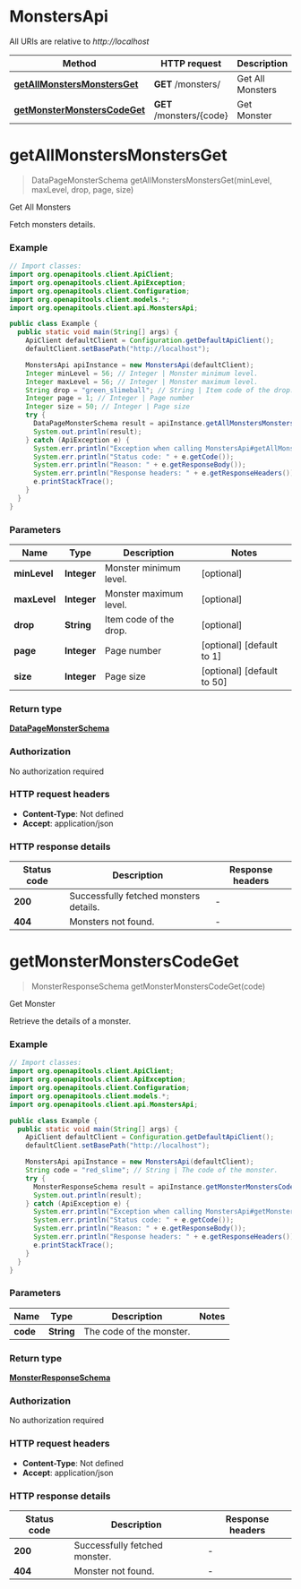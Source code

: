 # MonstersApi

All URIs are relative to *http://localhost*

| Method | HTTP request | Description |
|------------- | ------------- | -------------|
| [**getAllMonstersMonstersGet**](MonstersApi.md#getAllMonstersMonstersGet) | **GET** /monsters/ | Get All Monsters |
| [**getMonsterMonstersCodeGet**](MonstersApi.md#getMonsterMonstersCodeGet) | **GET** /monsters/{code} | Get Monster |


<a id="getAllMonstersMonstersGet"></a>
# **getAllMonstersMonstersGet**
> DataPageMonsterSchema getAllMonstersMonstersGet(minLevel, maxLevel, drop, page, size)

Get All Monsters

Fetch monsters details.

### Example
```java
// Import classes:
import org.openapitools.client.ApiClient;
import org.openapitools.client.ApiException;
import org.openapitools.client.Configuration;
import org.openapitools.client.models.*;
import org.openapitools.client.api.MonstersApi;

public class Example {
  public static void main(String[] args) {
    ApiClient defaultClient = Configuration.getDefaultApiClient();
    defaultClient.setBasePath("http://localhost");

    MonstersApi apiInstance = new MonstersApi(defaultClient);
    Integer minLevel = 56; // Integer | Monster minimum level.
    Integer maxLevel = 56; // Integer | Monster maximum level.
    String drop = "green_slimeball"; // String | Item code of the drop.
    Integer page = 1; // Integer | Page number
    Integer size = 50; // Integer | Page size
    try {
      DataPageMonsterSchema result = apiInstance.getAllMonstersMonstersGet(minLevel, maxLevel, drop, page, size);
      System.out.println(result);
    } catch (ApiException e) {
      System.err.println("Exception when calling MonstersApi#getAllMonstersMonstersGet");
      System.err.println("Status code: " + e.getCode());
      System.err.println("Reason: " + e.getResponseBody());
      System.err.println("Response headers: " + e.getResponseHeaders());
      e.printStackTrace();
    }
  }
}
```

### Parameters

| Name | Type | Description  | Notes |
|------------- | ------------- | ------------- | -------------|
| **minLevel** | **Integer**| Monster minimum level. | [optional] |
| **maxLevel** | **Integer**| Monster maximum level. | [optional] |
| **drop** | **String**| Item code of the drop. | [optional] |
| **page** | **Integer**| Page number | [optional] [default to 1] |
| **size** | **Integer**| Page size | [optional] [default to 50] |

### Return type

[**DataPageMonsterSchema**](DataPageMonsterSchema.md)

### Authorization

No authorization required

### HTTP request headers

 - **Content-Type**: Not defined
 - **Accept**: application/json

### HTTP response details
| Status code | Description | Response headers |
|-------------|-------------|------------------|
| **200** | Successfully fetched monsters details. |  -  |
| **404** | Monsters not found. |  -  |

<a id="getMonsterMonstersCodeGet"></a>
# **getMonsterMonstersCodeGet**
> MonsterResponseSchema getMonsterMonstersCodeGet(code)

Get Monster

Retrieve the details of a monster.

### Example
```java
// Import classes:
import org.openapitools.client.ApiClient;
import org.openapitools.client.ApiException;
import org.openapitools.client.Configuration;
import org.openapitools.client.models.*;
import org.openapitools.client.api.MonstersApi;

public class Example {
  public static void main(String[] args) {
    ApiClient defaultClient = Configuration.getDefaultApiClient();
    defaultClient.setBasePath("http://localhost");

    MonstersApi apiInstance = new MonstersApi(defaultClient);
    String code = "red_slime"; // String | The code of the monster.
    try {
      MonsterResponseSchema result = apiInstance.getMonsterMonstersCodeGet(code);
      System.out.println(result);
    } catch (ApiException e) {
      System.err.println("Exception when calling MonstersApi#getMonsterMonstersCodeGet");
      System.err.println("Status code: " + e.getCode());
      System.err.println("Reason: " + e.getResponseBody());
      System.err.println("Response headers: " + e.getResponseHeaders());
      e.printStackTrace();
    }
  }
}
```

### Parameters

| Name | Type | Description  | Notes |
|------------- | ------------- | ------------- | -------------|
| **code** | **String**| The code of the monster. | |

### Return type

[**MonsterResponseSchema**](MonsterResponseSchema.md)

### Authorization

No authorization required

### HTTP request headers

 - **Content-Type**: Not defined
 - **Accept**: application/json

### HTTP response details
| Status code | Description | Response headers |
|-------------|-------------|------------------|
| **200** | Successfully fetched monster. |  -  |
| **404** | Monster not found. |  -  |

